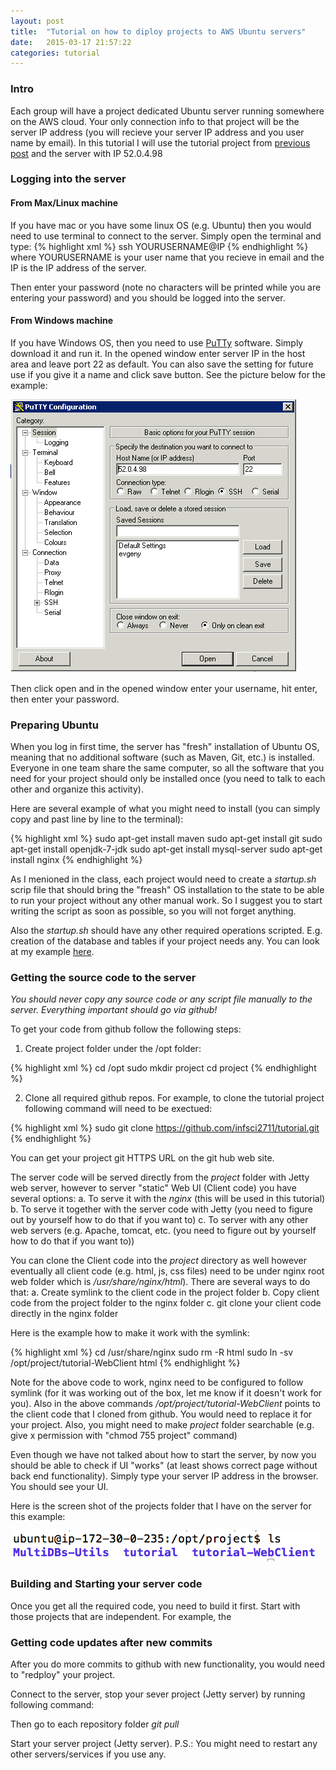 ```yaml
---
layout: post
title:  "Tutorial on how to diploy projects to AWS Ubuntu servers"
date:   2015-03-17 21:57:22
categories: tutorial
---
```


### Intro

Each group will have a project dedicated Ubuntu server running somewhere on the AWS cloud. Your only connection info to that project will be the server IP address (you will recieve your server IP address and you user name by email). In this tutorial I will use the tutorial project from [previous post][previousPost] and the server with IP 52.0.4.98

[previousPost]:	http://infsci2711.github.io/tutorial/2015/01/28/tutorial-web-rest-api.html

### Logging into the server

#### From Max/Linux machine
If you have mac or you have some linux OS (e.g. Ubuntu) then you would need to use terminal to connect to the server. Simply open the terminal and type:
{% highlight xml %}
ssh YOURUSERNAME@IP
{% endhighlight %}
where YOURUSERNAME is your user name that you recieve in email and the IP is the IP address of the server.

Then enter your password (note no characters will be printed while you are entering your password) and you should be logged into the server.

#### From Windows machine
If you have Windows OS, then you need to use [PuTTy][Putty] software. Simply download it and run it. In the opened window enter server IP in the host area and leave port 22 as default. You can also save the setting for future use if you give it a name and click save button. See the picture below for the example:

![PuTTy Screen Shot](/images/puttyScreenShot.png)

Then click open and in the opened window enter your username, hit enter, then enter your password.

[Putty]: http://www.chiark.greenend.org.uk/~sgtatham/putty/download.html 

### Preparing Ubuntu

When you log in first time, the server has "fresh" installation of Ubuntu OS, meaning that no additional software (such as Maven, Git, etc.) is installed. Everyone in one team share the same computer, so all the software that you need for your project should only be installed once (you need to talk to each other and organize this activity).

Here are several example of what you might need to install (you can simply copy and past line by line to the terminal):

{% highlight xml %}
sudo apt-get install maven
sudo apt-get install git
sudo apt-get install openjdk-7-jdk
sudo apt-get install mysql-server
sudo apt-get install nginx
{% endhighlight %}

As I menioned in the class, each project would need to create a *startup.sh* scrip file that should bring the "freash" OS installation to the state to be able to run your project without any other manual work. So I suggest you to start writing the script as soon as possible, so you will not forget anything. 

Also the *startup.sh* should have any other required operations scripted. E.g. creation of the database and tables if your project needs any. You can look at my example [here](https://github.com/infsci2711/tutorial/blob/master/setup.sh).

### Getting the source code to the server

*You should never copy any source code or any script file manually to the server. Everything important should go via github!* 

To get your code from github follow the following steps:

1. Create project folder under the /opt folder:

{% highlight xml %}
cd /opt
sudo mkdir project
cd project
{% endhighlight %}

2. Clone all required github repos. For example, to clone the tutorial project following command will need to be exectued:

{% highlight xml %}
sudo git clone https://github.com/infsci2711/tutorial.git
{% endhighlight %}

You can get your project git HTTPS URL on the git hub web site.

The server code will be served directly from the *project* folder with Jetty web server, however to server "static" Web UI (Client code) you have several options:
a. To serve it with the *nginx* (this will be used in this tutorial)
b. To serve it together with the server code with Jetty (you need to figure out by yourself how to do that if you want to)
c. To server with any other web servers (e.g. Apache, tomcat, etc. (you need to figure out by yourself how to do that if you want to))

You can clone the Client code into the *project* directory as well however eventually all client code (e.g. html, js, css files) need to be under nginx root web folder which is */usr/share/nginx/html*). There are several ways to do that:
a. Create symlink to the client code in the project folder
b. Copy client code from the project folder to the nginx folder
c. git clone your client code directly in the nginx folder

Here is the example how to make it work with the symlink:

{% highlight xml %}
cd /usr/share/nginx
sudo rm -R html
sudo ln -sv /opt/project/tutorial-WebClient html
{% endhighlight %}

Note for the above code to work, nginx need to be configured to follow symlink (for it was working out of the box, let me know if it doesn't work for you). Also in the above commands */opt/project/tutorial-WebClient* points to the client code that I cloned from github. You would need to replace it for your project. Also, you might need to make *project* folder searchable (e.g. give x permission with "chmod 755 project" command)

Even though we have not talked about how to start the server, by now you should be able to check if UI "works" (at least shows correct page without back end functionality). Simply type your server IP address in the browser. You should see your UI.

Here is the screen shot of the projects folder that I have on the server for this example:

![Project Folder on AWS](/images/projectFolderonAWS.png)

### Building and Starting your server code

Once you get all the required code, you need to build it first. Start with those projects that are independent. For example, the 


### Getting code updates after new commits

After you do more commits to github with new functionality, you would need to "redploy" your project. 

Connect to the server, stop your sever project (Jetty server) by running following command:

Then go to each repository folder *git pull*

Start your server project (Jetty server).
P.S.: You might need to restart any other servers/services if you use any.